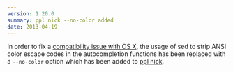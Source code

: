 ```yaml
---
version: 1.20.0
summary: ppl nick --no-color added
date: 2013-04-19
---
```


In order to fix a [compatibility issue with OS
X](https://github.com/hendotcat/ppl/issues/22#issuecomment-16622923), the usage of sed
to strip ANSI color escape codes in the autocompletion functions has been
replaced with a `--no-color` option which has been added to [ppl
nick](/commands/nick).
